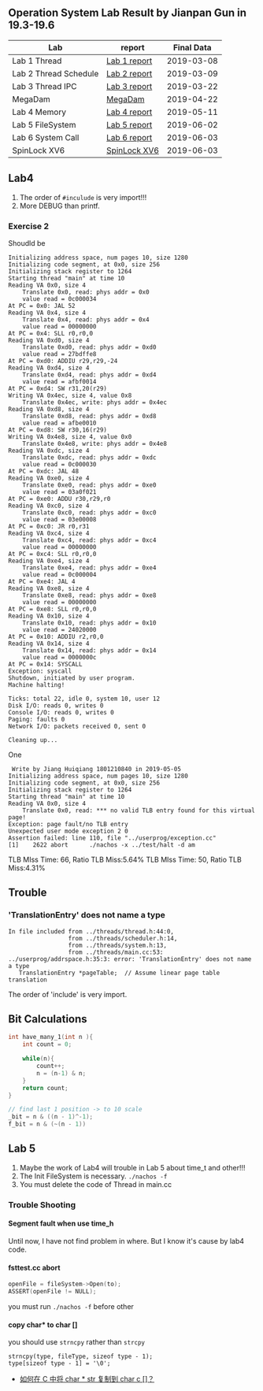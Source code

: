 ## Operation System Lab Result by Jianpan Gun in 19.3-19.6

| Lab                   | report                                                                               | Final Data |
| --------------------- | ------------------------------------------------------------------------------------ | ---------- |
| Lab 1 Thread          | [Lab 1 report](https://github.com/iofu728/nachos/blob/develop/report/lab1.pdf)       | 2019-03-08 |
| Lab 2 Thread Schedule | [Lab 2 report](https://github.com/iofu728/nachos/blob/develop/report/lab2.pdf)       | 2019-03-09 |
| Lab 3 Thread IPC      | [Lab 3 report](https://github.com/iofu728/nachos/blob/develop/report/lab3.pdf)       | 2019-03-22 |
| MegaDam               | [MegaDam](https://github.com/iofu728/nachos/blob/develop/discuss/MegaDam.md)         | 2019-04-22 |
| Lab 4 Memory          | [Lab 4 report](https://github.com/iofu728/nachos/blob/develop/report/lab4.pdf)       | 2019-05-11 |
| Lab 5 FileSystem      | [Lab 5 report](https://github.com/iofu728/nachos/blob/develop/report/lab5.pdf)       | 2019-06-02 |
| Lab 6 System Call     | [Lab 6 report](https://github.com/iofu728/nachos/blob/develop/report/lab6.pdf)       | 2019-06-03 |
| SpinLock XV6          | [SpinLock XV6](https://github.com/iofu728/nachos/blob/develop/discuss/3_xv6_ipc.pdf) | 2019-06-03 |

## Lab4

1. The order of `#inculude` is very import!!!
2. More DEBUG than printf.

### Exercise 2

Shoudld be

```plaintext
Initializing address space, num pages 10, size 1280
Initializing code segment, at 0x0, size 256
Initializing stack register to 1264
Starting thread "main" at time 10
Reading VA 0x0, size 4
	Translate 0x0, read: phys addr = 0x0
	value read = 0c000034
At PC = 0x0: JAL 52
Reading VA 0x4, size 4
	Translate 0x4, read: phys addr = 0x4
	value read = 00000000
At PC = 0x4: SLL r0,r0,0
Reading VA 0xd0, size 4
	Translate 0xd0, read: phys addr = 0xd0
	value read = 27bdffe8
At PC = 0xd0: ADDIU r29,r29,-24
Reading VA 0xd4, size 4
	Translate 0xd4, read: phys addr = 0xd4
	value read = afbf0014
At PC = 0xd4: SW r31,20(r29)
Writing VA 0x4ec, size 4, value 0x8
	Translate 0x4ec, write: phys addr = 0x4ec
Reading VA 0xd8, size 4
	Translate 0xd8, read: phys addr = 0xd8
	value read = afbe0010
At PC = 0xd8: SW r30,16(r29)
Writing VA 0x4e8, size 4, value 0x0
	Translate 0x4e8, write: phys addr = 0x4e8
Reading VA 0xdc, size 4
	Translate 0xdc, read: phys addr = 0xdc
	value read = 0c000030
At PC = 0xdc: JAL 48
Reading VA 0xe0, size 4
	Translate 0xe0, read: phys addr = 0xe0
	value read = 03a0f021
At PC = 0xe0: ADDU r30,r29,r0
Reading VA 0xc0, size 4
	Translate 0xc0, read: phys addr = 0xc0
	value read = 03e00008
At PC = 0xc0: JR r0,r31
Reading VA 0xc4, size 4
	Translate 0xc4, read: phys addr = 0xc4
	value read = 00000000
At PC = 0xc4: SLL r0,r0,0
Reading VA 0xe4, size 4
	Translate 0xe4, read: phys addr = 0xe4
	value read = 0c000004
At PC = 0xe4: JAL 4
Reading VA 0xe8, size 4
	Translate 0xe8, read: phys addr = 0xe8
	value read = 00000000
At PC = 0xe8: SLL r0,r0,0
Reading VA 0x10, size 4
	Translate 0x10, read: phys addr = 0x10
	value read = 24020000
At PC = 0x10: ADDIU r2,r0,0
Reading VA 0x14, size 4
	Translate 0x14, read: phys addr = 0x14
	value read = 0000000c
At PC = 0x14: SYSCALL
Exception: syscall
Shutdown, initiated by user program.
Machine halting!

Ticks: total 22, idle 0, system 10, user 12
Disk I/O: reads 0, writes 0
Console I/O: reads 0, writes 0
Paging: faults 0
Network I/O: packets received 0, sent 0

Cleaning up...
```

One

```
 Write by Jiang Huiqiang 1801210840 in 2019-05-05
Initializing address space, num pages 10, size 1280
Initializing code segment, at 0x0, size 256
Initializing stack register to 1264
Starting thread "main" at time 10
Reading VA 0x0, size 4
	Translate 0x0, read: *** no valid TLB entry found for this virtual page!
Exception: page fault/no TLB entry
Unexpected user mode exception 2 0
Assertion failed: line 110, file "../userprog/exception.cc"
[1]    2622 abort      ./nachos -x ../test/halt -d am
```

TLB MIss Time: 66, Ratio TLB Miss:5.64%
TLB MIss Time: 50, Ratio TLB Miss:4.31%

## Trouble

### 'TranslationEntry' does not name a type

```
In file included from ../threads/thread.h:44:0,
                 from ../threads/scheduler.h:14,
                 from ../threads/system.h:13,
                 from ../threads/main.cc:53:
../userprog/addrspace.h:35:3: error: 'TranslationEntry' does not name a type
   TranslationEntry *pageTable;  // Assume linear page table translation
```

The order of 'include' is very import.

## Bit Calculations

```cpp
int have_many_1(int n ){
	int count = 0;

	while(n){
		count++;
		n = (n-1) & n;
	}
	return count;
}

// find last 1 position -> to 10 scale
_bit = n & ((n - 1)^-1);
f_bit = n & (~(n - 1))
```

## Lab 5

1. Maybe the work of Lab4 will trouble in Lab 5 about time_t and other!!!
2. The Init FileSystem is necessary. `./nachos -f`
3. You must delete the code of Thread in main.cc

### Trouble Shooting

#### Segment fault when use time_h

Until now, I have not find problem in where. But I know it's cause by lab4 code.

#### fsttest.cc abort

```cpp
openFile = fileSystem->Open(to);
ASSERT(openFile != NULL);
```

you must run `./nachos -f` before other

#### copy char\* to char []

you should use `strncpy` rather than `strcpy`

```
strncpy(type, fileType, sizeof type - 1);
type[sizeof type - 1] = '\0';
```

- [如何在 C 中将 char \* str 复制到 char c []？](https://codeday.me/bug/20180921/256704.html)
